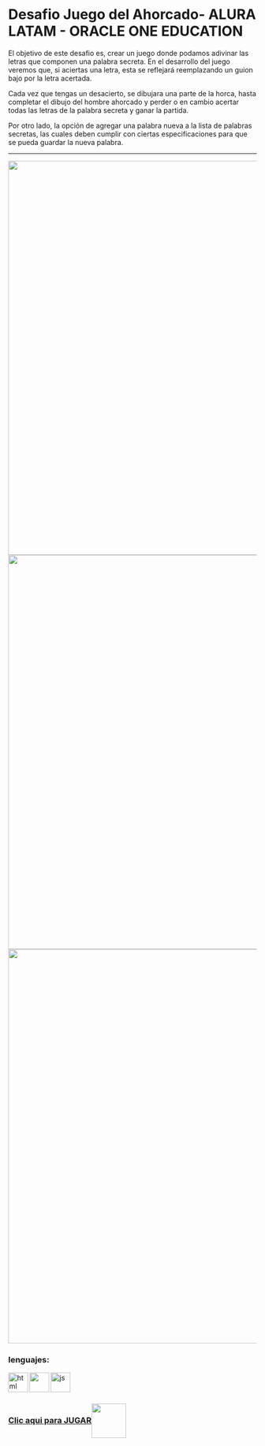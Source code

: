 # Desafio Juego del Ahorcado- ALURA LATAM - ORACLE ONE EDUCATION

<P>El objetivo de este desafio es, crear un juego donde podamos adivinar las letras que componen una palabra secreta.
  En el desarrollo del juego veremos que, si aciertas una letra, esta se reflejará reemplazando un guion bajo por la letra acertada.
  
 <p> Cada vez que tengas un desacierto, se dibujara una parte de la horca, hasta completar el dibujo del hombre ahorcado y perder o en cambio acertar 
  todas las letras de la palabra secreta y ganar la partida.
   
<P> Por otro lado,  la opción  de agregar una palabra nueva a la lista de palabras secretas, las cuales deben cumplir con ciertas especificaciones para
  que se pueda guardar la nueva palabra.
  
------

<img align='center' width="800px" src='https://i.postimg.cc/bNMQ8ZwV/Captura-de-Pantalla-2022-06-04-a-la-s-9-12-18-a-m.png'/> 
<img align='center' width="800px" src='https://i.postimg.cc/jCVPH1m0/Captura-de-Pantalla-2022-06-04-a-la-s-9-16-34-a-m.png'/>
<img align='center' width="800px" src='https://i.postimg.cc/k5dC0y3J/Captura-de-Pantalla-2022-06-04-a-la-s-9-15-59-a-m.png'/>
  


### lenguajes:
  
<img align='left' alt='html' width='40px' src='https://cdn-icons-png.flaticon.com/512/778/778533.png'/><img align='left' src="https://cdn-icons-png.flaticon.com/512/331/331395.png" width='40px'/><img src="https://cdn-icons.flaticon.com/png/512/3344/premium/3344325.png?token=exp=1651845514~hmac=0899ceeb94c98dbb9ea494da39a98efe" width='40px' alt="js"/>


### [Clic aqui para JUGAR<img align='center' width='70px' img src="https://cdn-icons-png.flaticon.com/512/4470/4470938.png">](https://cesarg-24.github.io/Challenge2_Alura_juego_ahorcado/)
